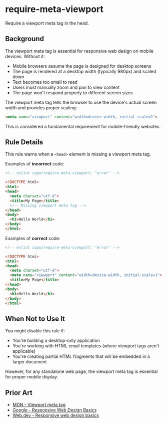 # require-meta-viewport

Require a viewport meta tag in the head.

## Background

The viewport meta tag is essential for responsive web design on mobile devices. Without it:

- Mobile browsers assume the page is designed for desktop screens
- The page is rendered at a desktop width (typically 980px) and scaled down
- Text becomes too small to read
- Users must manually zoom and pan to view content
- The page won't respond properly to different screen sizes

The viewport meta tag tells the browser to use the device's actual screen width and provides proper scaling:

```html
<meta name="viewport" content="width=device-width, initial-scale=1">
```

This is considered a fundamental requirement for mobile-friendly websites.

## Rule Details

This rule warns when a `<head>` element is missing a viewport meta tag.

Examples of **incorrect** code:

```html
<!-- eslint capo/require-meta-viewport: "error" -->

<!DOCTYPE html>
<html>
<head>
  <meta charset="utf-8">
  <title>My Page</title>
  <!-- Missing viewport meta tag -->
</head>
<body>
  <h1>Hello World</h1>
</body>
</html>
```

Examples of **correct** code:

```html
<!-- eslint capo/require-meta-viewport: "error" -->

<!DOCTYPE html>
<html>
<head>
  <meta charset="utf-8">
  <meta name="viewport" content="width=device-width, initial-scale=1">
  <title>My Page</title>
</head>
<body>
  <h1>Hello World</h1>
</body>
</html>
```

## When Not to Use It

You might disable this rule if:

- You're building a desktop-only application
- You're working with HTML email templates (where viewport tags aren't applicable)
- You're creating partial HTML fragments that will be embedded in a larger document

However, for any standalone web page, the viewport meta tag is essential for proper mobile display.

## Prior Art

- [MDN - Viewport meta tag](https://developer.mozilla.org/en-US/docs/Web/HTML/Viewport_meta_tag)
- [Google - Responsive Web Design Basics](https://developers.google.com/search/mobile-sites/mobile-seo/responsive-design)
- [Web.dev - Responsive web design basics](https://web.dev/responsive-web-design-basics/)
